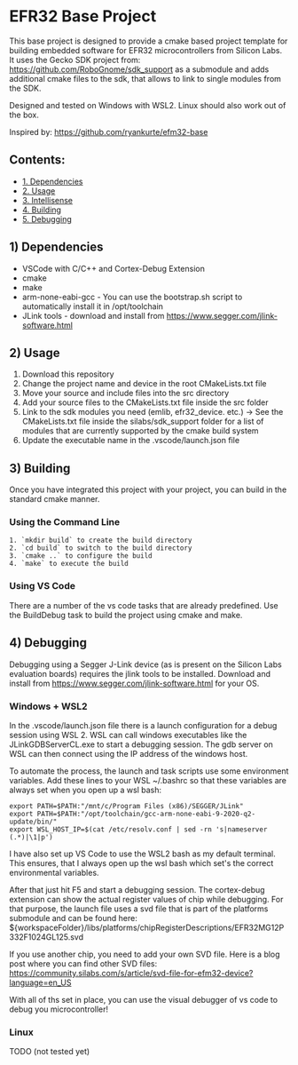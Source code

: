 # EFR32 Base Project

This base project is designed to provide a cmake based project template for building embedded software for
EFR32 microcontrollers from Silicon Labs.
It uses the Gecko SDK project from: https://github.com/RoboGnome/sdk_support as a submodule and adds additional
cmake files to the sdk, that allows to link to single modules from the SDK.

Designed and tested on Windows with WSL2. Linux should also work out of the box.

Inspired by: https://github.com/ryankurte/efm32-base

## Contents:
* [1. Dependencies](#1-dependencies)
* [2. Usage](#2-usage)
* [3. Intellisense](#3-intellisense)
* [4. Building](#4-building)
* [5. Debugging](#5-debugging)

## 1) Dependencies

 - VSCode with C/C++ and Cortex-Debug Extension 
 - cmake 
 - make
 - arm-none-eabi-gcc - You can use the bootstrap.sh script to automatically install it in /opt/toolchain
 - JLink tools - download and install from https://www.segger.com/jlink-software.html


## 2) Usage


1. Download this repository
2. Change the project name and device in the root CMakeLists.txt file
3. Move your source and include files into the src directory
4. Add your source files to the CMakeLists.txt file inside the src folder
5. Link to the sdk modules you need (emlib, efr32_device. etc.) -> See the CMakeLists.txt file inside the silabs/sdk_support folder for a list of modules that are currently supported by the cmake build system
6. Update the executable name in the .vscode/launch.json file

## 3) Building

Once you have integrated this project with your project, you can build in the standard cmake manner.

### Using the Command Line

	1. `mkdir build` to create the build directory
	2. `cd build` to switch to the build directory
	3. `cmake ..` to configure the build
	4. `make` to execute the build

### Using VS Code

There are a number of the vs code tasks that are already predefined.
Use the BuildDebug task to build the project using cmake and make.

## 4) Debugging

Debugging using a Segger J-Link device (as is present on the Silicon Labs evaluation boards) requires the jlink tools to be installed.
Download and install from https://www.segger.com/jlink-software.html for your OS.

### Windows + WSL2

In the .vscode/launch.json file there is a launch configuration for a debug session using WSL 2.
WSL can call windows executables like the JLinkGDBServerCL.exe to start a debugging session.
The gdb server on WSL can then connect using the IP address of the windows host.

To automate the process, the launch and task scripts use some environment variables.
Add these lines to your WSL ~/.bashrc so that these variables are always set when you open up a wsl bash:


	export PATH=$PATH:"/mnt/c/Program Files (x86)/SEGGER/JLink"
	export PATH=$PATH:"/opt/toolchain/gcc-arm-none-eabi-9-2020-q2-update/bin/"
	export WSL_HOST_IP=$(cat /etc/resolv.conf | sed -rn 's|nameserver (.*)|\1|p')


I have also set up VS Code to use the WSL2 bash as my default terminal. This ensures, that I
always open up the wsl bash which set's the correct environmental variables.

After that just hit F5 and start a debugging session.
The cortex-debug extension can show the actual register values of chip while debugging.
For that purpose, the launch file uses a svd file that is part of the platforms submodule and can
be found here:
	${workspaceFolder}/libs/platforms/chipRegisterDescriptions/EFR32MG12P332F1024GL125.svd

If you use another chip, you need to add your own SVD file.
Here is a blog post where you can find other SVD files:
	https://community.silabs.com/s/article/svd-file-for-efm32-device?language=en_US

With all of ths set in place, you can use the visual debugger of vs code to debug you 
microcontroller!



### Linux

TODO (not tested yet)